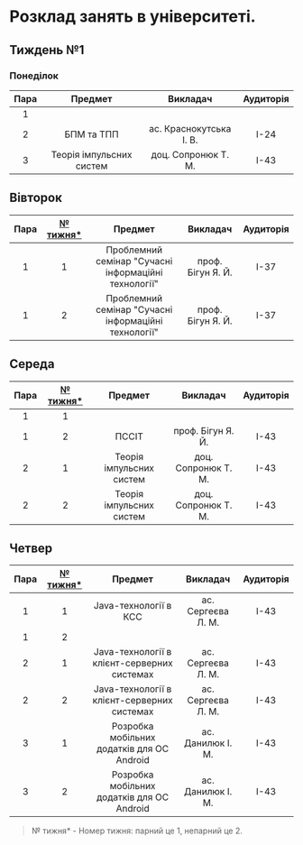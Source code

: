 # Розклад занять в університеті.

## Тиждень №1

### Понеділок

| Пара | Предмет | Викладач | Аудиторія |
| :--: | :------:| :------: | :-------: |
| 1 |  |  |  |
| 2 | БПМ та ТПП | ас. Краснокутська І. В. | I-24 |
| 3 | Теорія імпульсних систем | доц. Сопронюк Т. М. | I-43 |

## Вівторок

| Пара | [№ тижня*](http://xn--e1acfoeecss7k.com.ua/)  | Предмет | Викладач | Аудиторія |
| :--: |:---------------------------------------------:| :------:| :------: | :-------: |
| 1 | 1 | Проблемний семінар "Сучасні інформаційні технології" | проф. Бігун Я. Й. | I-37 |
| 1 | 2 | Проблемний семінар "Сучасні інформаційні технології" | проф. Бігун Я. Й. | I-37 |

## Середа

| Пара | [№ тижня*](http://xn--e1acfoeecss7k.com.ua/)  | Предмет | Викладач | Аудиторія |
| :--: |:---------------------------------------------:| :------:| :------: | :-------: |
| 1 | 1 |  |  |  |
| 1 | 2 | ПССІТ | проф. Бігун Я. Й. | I-43 |
| 2 | 1 | Теорія імпульсних систем | доц. Сопронюк Т. М. | I-43 |
| 2 | 2 | Теорія імпульсних систем | доц. Сопронюк Т. М. | I-43 |

## Четвер

| Пара | [№ тижня*](http://xn--e1acfoeecss7k.com.ua/)  | Предмет | Викладач | Аудиторія |
| :--: |:---------------------------------------------:| :------:| :------: | :-------: |
| 1 | 1 | Java-технології в КСС | ас. Сергеєва Л. М. | I-43 |
| 1 | 2 |  |  |  |
| 2 | 1 | Java-технології в клієнт-серверних системах | ас. Сергеєва Л. М. | I-43 |
| 2 | 2 | Java-технології в клієнт-серверних системах | ас. Сергеєва Л. М. | I-43 |
| 3 | 1 | Розробка мобільних додатків для ОС Android | ас. Данилюк І. М. | I-43 |
| 3 | 2 | Розробка мобільних додатків для ОС Android | ас. Данилюк І. М. | I-43 |

> № тижня* - Номер тижня: парний це 1, непарний це 2.
